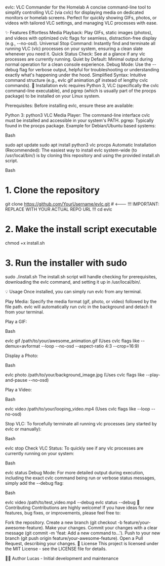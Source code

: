evlc: VLC Commander for the Homelab
A concise command-line tool to simplify controlling VLC (via cvlc) for displaying media on dedicated monitors or homelab screens. Perfect for quickly showing GIFs, photos, or videos with tailored VLC settings, and managing VLC processes with ease.

✨ Features
Effortless Media Playback: Play GIFs, static images (photos), and videos with optimized cvlc flags for seamless, distraction-free display (e.g., --no-osd).
Universal Stop Command: Instantly find and terminate all running VLC (vlc) processes on your system, ensuring a clean slate whenever you need it.
Quick Status Check: See at a glance if any vlc processes are currently running.
Quiet by Default: Minimal output during normal operation for a clean console experience.
Debug Mode: Use the --debug flag for verbose output, helpful for troubleshooting or understanding exactly what's happening under the hood.
Simplified Syntax: Intuitive command structure (e.g., evlc gif animation.gif instead of lengthy cvlc commands).
🚀 Installation
evlc requires Python 3, VLC (specifically the cvlc command-line executable), and pgrep (which is usually part of the procps package) to be installed on your Linux system.

Prerequisites:
Before installing evlc, ensure these are available:

Python 3: python3
VLC Media Player: The command-line interface cvlc must be installed and accessible in your system's PATH.
pgrep: Typically found in the procps package.
Example for Debian/Ubuntu based systems:

Bash

sudo apt update
sudo apt install python3 vlc procps
Automatic Installation (Recommended):
The easiest way to install evlc system-wide (to /usr/local/bin/) is by cloning this repository and using the provided install.sh script.

Bash

# 1. Clone the repository
git clone https://github.com/YourUsername/evlc.git # <--- !!! IMPORTANT: REPLACE WITH YOUR ACTUAL REPO URL !!!
cd evlc

# 2. Make the install script executable
chmod +x install.sh

# 3. Run the installer with sudo
sudo ./install.sh
The install.sh script will handle checking for prerequisites, downloading the evlc command, and setting it up in /usr/local/bin/.

💡 Usage
Once installed, you can simply run evlc from any terminal.

Play Media:
Specify the media format (gif, photo, or video) followed by the file path. evlc will automatically run cvlc in the background and detach it from your terminal.

Play a GIF:

Bash

evlc gif /path/to/your/awesome_animation.gif
(Uses cvlc flags like --demux=avformat --loop --no-osd --aspect-ratio 4:3 --crop=16:9)

Display a Photo:

Bash

evlc photo /path/to/your/background_image.jpg
(Uses cvlc flags like --play-and-pause --no-osd)

Play a Video:

Bash

evlc video /path/to/your/looping_video.mp4
(Uses cvlc flags like --loop --no-osd)

Stop VLC:
To forcefully terminate all running vlc processes (any started by evlc or manually):

Bash

evlc stop
Check VLC Status:
To quickly see if any vlc processes are currently running on your system:

Bash

evlc status
Debug Mode:
For more detailed output during execution, including the exact cvlc command being run or verbose status messages, simply add the --debug flag:

Bash

evlc video /path/to/test_video.mp4 --debug
evlc status --debug
🤝 Contributing
Contributions are highly welcome! If you have ideas for new features, bug fixes, or improvements, please feel free to:

Fork the repository.
Create a new branch (git checkout -b feature/your-awesome-feature).
Make your changes.
Commit your changes with a clear message (git commit -m 'feat: Add a new command to...').
Push to your new branch (git push origin feature/your-awesome-feature).
Open a Pull Request, describing your changes.
📄 License
This project is licensed under the MIT License - see the LICENSE file for details.

👨‍💻 Author
Lucas - Initial development and maintenance
